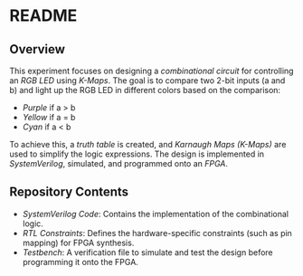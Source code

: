 # README

## Overview

This experiment focuses on designing a *combinational circuit* for controlling an *RGB LED* using *K-Maps*. The goal is to compare two 2-bit inputs (a and b) and light up the RGB LED in different colors based on the comparison:

- *Purple* if a > b
- *Yellow* if a = b
- *Cyan* if a < b

To achieve this, a *truth table* is created, and *Karnaugh Maps (K-Maps)* are used to simplify the logic expressions. The design is implemented in *SystemVerilog*, simulated, and programmed onto an *FPGA*.

## Repository Contents

- *SystemVerilog Code*: Contains the implementation of the combinational logic.
- *RTL Constraints*: Defines the hardware-specific constraints (such as pin mapping) for FPGA synthesis.
- *Testbench*: A verification file to simulate and test the design before programming it onto the FPGA.
